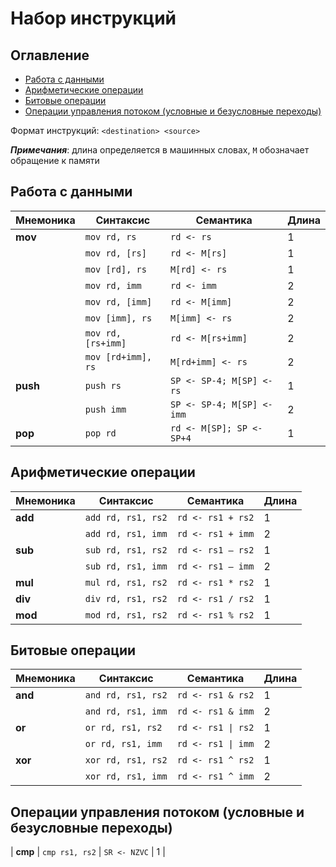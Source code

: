 # Набор инструкций

## Оглавление

- [Работа с данными](#Работа-с-данными)
- [Арифметические операции](#Арифметические-операции)
- [Битовые операции](#Битовые-операции)
- [Операции управления потоком (условные и безусловные переходы)](#Операции-управления-потоком-условные-и-безусловные-переходы)

Формат инструкций: `<destination> <source>`

***Примечания***: длина определяется в машинных словах, `M` обозначает обращение к памяти

## Работа с данными

| Мнемоника   | Синтаксис          | Семантика                  | Длина |
|-------------|--------------------|----------------------------|-------|
|   **mov**   | `mov rd, rs`       | `rd <- rs`                 |   1   |
|             | `mov rd, [rs]`     | `rd <- M[rs]`              |   1   |
|             | `mov [rd], rs`     | `M[rd] <- rs`              |   1   |
|             | `mov rd, imm`      | `rd <- imm`                |   2   |
|             | `mov rd, [imm]`    | `rd <- M[imm]`             |   2   |
|             | `mov [imm], rs`    | `M[imm] <- rs`             |   2   |
|             | `mov rd, [rs+imm]` | `rd <- M[rs+imm]`          |   2   |
|             | `mov [rd+imm], rs` | `M[rd+imm] <- rs`          |   2   |
|  **push**   | `push rs`          | `SP <- SP-4; M[SP] <- rs`  |   1   |
|             | `push imm`         | `SP <- SP-4; M[SP] <- imm` |   2   |
|  **pop**    | `pop rd`           | `rd <- M[SP]; SP <- SP+4`  |   1   |

## Арифметические операции

| Мнемоника   | Синтаксис          | Семантика         | Длина |
|-------------|--------------------|-------------------|-------|
|   **add**   | `add rd, rs1, rs2` | `rd <- rs1 + rs2` |   1   |
|             | `add rd, rs1, imm` | `rd <- rs1 + imm` |   2   |
|   **sub**   | `sub rd, rs1, rs2` | `rd <- rs1 – rs2` |   1   |
|             | `sub rd, rs1, imm` | `rd <- rs1 – imm` |   2   |
|   **mul**   | `mul rd, rs1, rs2` | `rd <- rs1 * rs2` |   1   |
|   **div**   | `div rd, rs1, rs2` | `rd <- rs1 / rs2` |   1   |
|   **mod**   | `mod rd, rs1, rs2` | `rd <- rs1 % rs2` |   1   |

## Битовые операции

| Мнемоника   | Синтаксис          | Семантика          | Длина |
|-------------|--------------------|--------------------|-------|
|   **and**   | `and rd, rs1, rs2` | `rd <- rs1 & rs2`  |   1   |
|             | `and rd, rs1, imm` | `rd <- rs1 & imm`  |   2   |
|   **or**    | `or rd, rs1, rs2`  | `rd <- rs1 \| rs2` |   1   |
|             | `or rd, rs1, imm`  | `rd <- rs1 \| imm` |   2   |
|   **xor**   | `xor rd, rs1, rs2` | `rd <- rs1 ^ rs2`  |   1   |
|             | `xor rd, rs1, imm` | `rd <- rs1 ^ imm`  |   2   |

## Операции управления потоком (условные и безусловные переходы)

|   **cmp**   | `cmp rs1, rs2`     | `SR <- NZVC`      |   1   |
